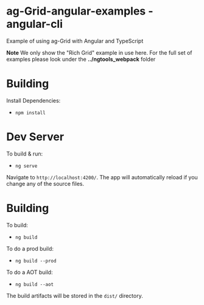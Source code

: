 
ag-Grid-angular-examples - angular-cli
==================================

Example of using ag-Grid with Angular and TypeScript

**Note** We only show the "Rich Grid" example in use here. For the full set of examples please look under the **../ngtools_webpack** folder

Building
========

Install Dependencies:

- `npm install`

Dev Server
=========

To build & run:

- `ng serve`

Navigate to `http://localhost:4200/`. The app will automatically reload if you change any of the source files.

Building
========

To build:

- `ng build`

To do a prod build:

- `ng build --prod`

To do a AOT build:

- `ng build --aot`

The build artifacts will be stored in the `dist/` directory.
